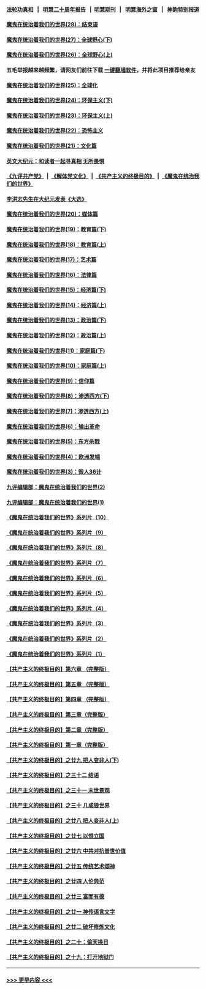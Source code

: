 #### [法轮功真相](https://github.com/gfw-breaker/truth/blob/master/README.md?t=0) &nbsp;&nbsp;|&nbsp;&nbsp; [明慧二十周年报告](https://github.com/gfw-breaker/mh-reports/blob/master/README.md?t=0) &nbsp;&nbsp;|&nbsp;&nbsp;[明慧期刊](https://github.com/gfw-breaker/mh-qikan) &nbsp;&nbsp;|&nbsp;&nbsp; [明慧海外之窗](https://github.com/gfw-breaker/mh-news/blob/master/README.md?t=0) &nbsp;&nbsp;|&nbsp;&nbsp; [神韵特别报道](https://github.com/gfw-breaker/mh-news/blob/master/shenyun.md?t=0)
#### [魔鬼在统治着我们的世界(28)：结束语](../pages/nsc422/n10936246.md?t=06232102) 
#### [魔鬼在统治着我们的世界(27)：全球野心(下)](../pages/nsc422/n10928319.md?t=06232102) 
#### [魔鬼在统治着我们的世界(26)：全球野心(上)](../pages/nsc422/n10900318.md?t=06232102) 
#### 五毛举报越来越频繁，请网友们前往下载 [一键翻墙软件](https://github.com/gfw-breaker/ssr-accounts)，并将此项目推荐给亲友
#### [魔鬼在统治着我们的世界(25)：全球化](../pages/nsc422/n10788205.md?t=06232102) 
#### [魔鬼在统治着我们的世界(24)：环保主义(下)](../pages/nsc422/n10695307.md?t=06232102) 
#### [魔鬼在统治着我们的世界(23)：环保主义(上)](../pages/nsc422/n10688613.md?t=06232102) 
#### [魔鬼在统治着我们的世界(22)：恐怖主义](../pages/nsc422/n10614727.md?t=06232102) 
#### [魔鬼在统治着我们的世界(21)：文化篇](../pages/nsc422/n10597706.md?t=06232102) 
#### [英文大纪元：和读者一起寻真相 无所畏惧](../pages/nsc422/n12542027.md?t=06232102) 
#### [《九评共产党》](https://github.com/begood0513/9ping.md/blob/master/README.md) &nbsp;|&nbsp; [《解体党文化》](../../../../jtdwh.md/blob/master/README.md)  &nbsp;|&nbsp; [《共产主义的终极目的》](../../../../gczydzjmd.md/blob/master/README.md) &nbsp;|&nbsp; [《魔鬼在统治我们的世界》](../../../../mgztzwmdsj.md/blob/master/README.md) 
#### [李洪志先生在大纪元发表《大选》](../pages/nsc422/n12534746.md?t=06232102) 
#### [魔鬼在统治着我们的世界(20)：媒体篇](../pages/nsc422/n10586579.md?t=06232102) 
#### [魔鬼在统治着我们的世界(19)：教育篇(下)](../pages/nsc422/n10564808.md?t=06232102) 
#### [魔鬼在统治着我们的世界(18)：教育篇(上)](../pages/nsc422/n10526970.md?t=06232102) 
#### [魔鬼在统治着我们的世界(17)：艺术篇](../pages/nsc422/n10499093.md?t=06232102) 
#### [魔鬼在统治着我们的世界(16)：法律篇](../pages/nsc422/n10485969.md?t=06232102) 
#### [魔鬼在统治着我们的世界(15)：经济篇(下)](../pages/nsc422/n10469975.md?t=06232102) 
#### [魔鬼在统治着我们的世界(14)：经济篇(上)](../pages/nsc422/n10457370.md?t=06232102) 
#### [魔鬼在统治着我们的世界(13)：政治篇(下)](../pages/nsc422/n10448270.md?t=06232102) 
#### [魔鬼在统治着我们的世界(12)：政治篇(上)](../pages/nsc422/n10444576.md?t=06232102) 
#### [魔鬼在统治着我们的世界(11)：家庭篇(下)](../pages/nsc422/n10440961.md?t=06232102) 
#### [魔鬼在统治着我们的世界(10)：家庭篇(上)](../pages/nsc422/n10435448.md?t=06232102) 
#### [魔鬼在统治着我们的世界(9)：信仰篇](../pages/nsc422/n10432159.md?t=06232102) 
#### [魔鬼在统治着我们的世界(8)：渗透西方(下)](../pages/nsc422/n10429603.md?t=06232102) 
#### [魔鬼在统治着我们的世界(7)：渗透西方(上)](../pages/nsc422/n10426013.md?t=06232102) 
#### [魔鬼在统治着我们的世界(6)：输出革命](../pages/nsc422/n10421536.md?t=06232102) 
#### [魔鬼在统治着我们的世界(5)：东方杀戮](../pages/nsc422/n10417707.md?t=06232102) 
#### [魔鬼在统治着我们的世界(4)：欧洲发端](../pages/nsc422/n10414890.md?t=06232102) 
#### [魔鬼在统治着我们的世界(3)：毁人36计](../pages/nsc422/n10411583.md?t=06232102) 
#### [九评编辑部：魔鬼在统治着我们的世界(2)](../pages/nsc422/n10410036.md?t=06232102) 
#### [九评编辑部：魔鬼在统治着我们的世界(1)](../pages/nsc422/n10406825.md?t=06232102) 
#### [《魔鬼在统治着我们的世界》系列片（10）](../pages/nsc422/n12292670.md?t=06232102) 
#### [《魔鬼在统治着我们的世界》系列片（9）](../pages/nsc422/n12290859.md?t=06232102) 
#### [《魔鬼在统治着我们的世界》系列片（8）](../pages/nsc422/n12287445.md?t=06232102) 
#### [《魔鬼在统治着我们的世界》系列片（7）](../pages/nsc422/n12283425.md?t=06232102) 
#### [《魔鬼在统治着我们的世界》系列片（6）](../pages/nsc422/n12282314.md?t=06232102) 
#### [《魔鬼在统治着我们的世界》系列片（5）](../pages/nsc422/n12281419.md?t=06232102) 
#### [《魔鬼在统治着我们的世界》系列片（4）](../pages/nsc422/n12274024.md?t=06232102) 
#### [《魔鬼在统治着我们的世界》系列片（3）](../pages/nsc422/n12271322.md?t=06232102) 
#### [《魔鬼在统治着我们的世界》系列片（2）](../pages/nsc422/n12269049.md?t=06232102) 
#### [《魔鬼在统治着我们的世界》系列片（1）](../pages/nsc422/n12267575.md?t=06232102) 
#### [【共产主义的终极目的】第六章 （完整版）](../pages/nsc422/n11428913.md?t=06232102) 
#### [【共产主义的终极目的】第五章 （完整版）](../pages/nsc422/n11428912.md?t=06232102) 
#### [【共产主义的终极目的】第四章 （完整版）](../pages/nsc422/n11428907.md?t=06232102) 
#### [【共产主义的终极目的】第三章（完整版）](../pages/nsc422/n11428848.md?t=06232102) 
#### [【共产主义的终极目的】第二章（完整版）](../pages/nsc422/n11428831.md?t=06232102) 
#### [【共产主义的终极目的】第一章（完整版）](../pages/nsc422/n11417651.md?t=06232102) 
#### [【共产主义的终极目的】之廿九 把人变非人(下)](../pages/nsc422/n11344140.md?t=06232102) 
#### [【共产主义的终极目的】之三十二 结语](../pages/nsc422/n11360535.md?t=06232102) 
#### [【共产主义的终极目的】之三十一 末世景观](../pages/nsc422/n11351129.md?t=06232102) 
#### [【共产主义的终极目的】之三十 几成狼世界](../pages/nsc422/n11348280.md?t=06232102) 
#### [【共产主义的终极目的】之廿八 把人变非人(上)](../pages/nsc422/n11340492.md?t=06232102) 
#### [【共产主义的终极目的】之廿七 以恨立国](../pages/nsc422/n11336944.md?t=06232102) 
#### [【共产主义的终极目的】之廿六 中共对抗普世价值](../pages/nsc422/n11324785.md?t=06232102) 
#### [【共产主义的终极目的】之廿五 传统艺术颂神](../pages/nsc422/n11296396.md?t=06232102) 
#### [【共产主义的终极目的】之廿四 人伦典范](../pages/nsc422/n11296397.md?t=06232102) 
#### [【共产主义的终极目的】之廿三 富而有德](../pages/nsc422/n11283598.md?t=06232102) 
#### [【共产主义的终极目的】之廿一 神传语言文字](../pages/nsc422/n11263265.md?t=06232102) 
#### [【共产主义的终极目的】之廿二 破坏修炼文化](../pages/nsc422/n11245728.md?t=06232102) 
#### [【共产主义的终极目的】之二十：偷天换日](../pages/nsc422/n11238846.md?t=06232102) 
#### [【共产主义的终极目的】之十九：打开地狱门](../pages/nsc422/n11206376.md?t=06232102) 

----
#### [ >>> 更早内容 <<< ](../indexes/nsc422-earlier.md)
